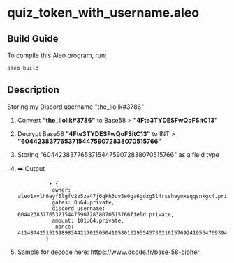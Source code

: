 # quiz_token_with_username.aleo

## Build Guide

To compile this Aleo program, run:
```bash
aleo build
```
## Description
Storing my Discord username "the_liolik#3786"
1) Convert **"the_liolik#3786"** to Base58 > **"4Fte3TYDESFwQoFSitC13"**
2) Decrypt Base58 **"4Fte3TYDESFwQoFSitC13"** to INT > **"604423837765371544759072838070515766"**
3) Storing "604423837765371544759072838070515766" as a field type
4) ➡️  Output

                 • {
                  owner: aleo1xvlh6eyf5lgfv2z5za47j6qkh3uv5e0ga6gdzg5l4rssheymxsqqsnkgc4.private,
                  gates: 0u64.private,
                  discord_username: 604423837765371544759072838070515766field.private,
                  amount: 101u64.private,
                  _nonce: 4114874251515989834421702505041058013293543730216157692419564769394314805954group.public
                }
5) Sample for decode here: https://www.dcode.fr/base-58-cipher

